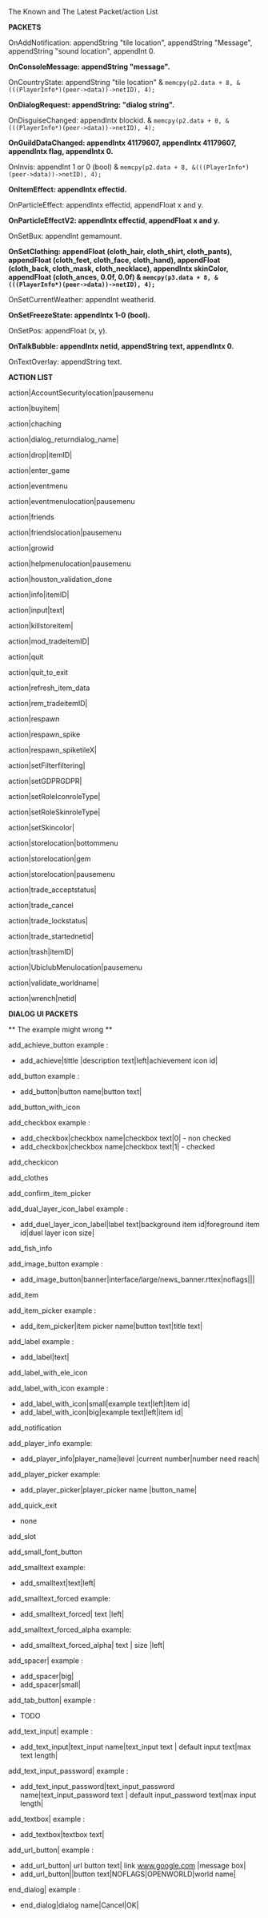 The Known and The Latest Packet/action List

**PACKETS**

OnAddNotification: appendString "tile location", appendString "Message", appendString "sound location", appendInt 0.

**OnConsoleMessage: appendString "message".**

OnCountryState: appendString "tile location" & `memcpy(p2.data + 8, &(((PlayerInfo*)(peer->data))->netID), 4);`

**OnDialogRequest: appendString: "dialog string".**

OnDisguiseChanged: appendIntx blockid. & `memcpy(p2.data + 8, &(((PlayerInfo*)(peer->data))->netID), 4);`

**OnGuildDataChanged: appendIntx 41179607, appendIntx 41179607, appendIntx flag, appendIntx 0.**

OnInvis: appendInt 1 or 0 (bool) & `memcpy(p2.data + 8, &(((PlayerInfo*)(peer->data))->netID), 4);`

**OnItemEffect: appendIntx effectid.**

OnParticleEffect: appendIntx effectid, appendFloat x and y.

**OnParticleEffectV2: appendIntx effectid, appendFloat x and y.**

OnSetBux: appendInt gemamount.

**OnSetClothing: appendFloat (cloth_hair, cloth_shirt, cloth_pants), appendFloat (cloth_feet, cloth_face, cloth_hand), appendFloat (cloth_back, cloth_mask, cloth_necklace), appendIntx skinColor, appendFloat (cloth_ances, 0.0f, 0.0f) & `memcpy(p3.data + 8, &(((PlayerInfo*)(peer->data))->netID), 4);`**

OnSetCurrentWeather: appendInt weatherid.

**OnSetFreezeState: appendIntx 1-0 (bool).**

OnSetPos: appendFloat (x, y).

**OnTalkBubble: appendIntx netid, appendString text, appendIntx 0.**

OnTextOverlay: appendString text.

**ACTION LIST**

action|AccountSecuritylocation|pausemenu

action|buyitem|

action|chaching

action|dialog_returndialog_name|

action|drop|itemID|

action|enter_game

action|eventmenu

action|eventmenulocation|pausemenu

action|friends

action|friendslocation|pausemenu

action|growid

action|helpmenulocation|pausemenu

action|houston_validation_done

action|info|itemID|

action|input|text|

action|killstoreitem|

action|mod_tradeitemID|

action|quit

action|quit_to_exit

action|refresh_item_data

action|rem_tradeitemID|

action|respawn

action|respawn_spike

action|respawn_spiketileX|

action|setFilterfiltering|

action|setGDPRGDPR|

action|setRoleIconroleType|

action|setRoleSkinroleType|

action|setSkincolor|

action|storelocation|bottommenu

action|storelocation|gem

action|storelocation|pausemenu

action|trade_acceptstatus|

action|trade_cancel

action|trade_lockstatus|

action|trade_startednetid|

action|trash|itemID|

action|UbiclubMenulocation|pausemenu

action|validate_worldname|

action|wrench|netid|


**DIALOG UI PACKETS**

** The example might wrong **

add_achieve_button
example :
 - add_achieve|tittle |description text|left|achievement icon id|

add_button
example : 
 - add_button|button name|button text|


add_button_with_icon
 
 
 
 
add_checkbox
example : 
 - add_checkbox|checkbox name|checkbox text|0| - non checked
 - add_checkbox|checkbox name|checkbox text|1| - checked

add_checkicon

add_clothes

add_confirm_item_picker

add_dual_layer_icon_label
example : 
 - add_duel_layer_icon_label|label text|background item id|foreground item id|duel layer icon size|


add_fish_info




add_image_button
example :
 - add_image_button|banner|interface/large/news_banner.rttex|noflags|||
 
 
add_item

add_item_picker
example : 
 - add_item_picker|item picker name|button text|title text|


add_label
example : 
 - add_label|text|
 
 
add_label_with_ele_icon

add_label_with_icon
example :
 - add_label_with_icon|small|example text|left|item id|
 - add_label_with_icon|big|example text|left|item id|
 
 
add_notification

add_player_info
example:
- add_player_info|player_name|level |current number|number need reach|


add_player_picker
example:
- add_player_picker|player_picker name |button_name|


add_quick_exit
 - none
 
add_slot




add_small_font_button



 
add_smalltext
example: 
 - add_smalltext|text|left|
 
 
add_smalltext_forced
example:
 - add_smalltext_forced| text |left|
 
 
add_smalltext_forced_alpha
example:
 - add_smalltext_forced_alpha| text | size |left|
 
 
add_spacer|
example :
 - add_spacer|big|
 - add_spacer|small|


add_tab_button|
example :
 - TODO
 
 
add_text_input|
example :
 - add_text_input|text_input name|text_input text | default input text|max text length|


add_text_input_password|
example :
 - add_text_input_password|text_input_password name|text_input_password text | default input_password text|max input length|
 
 
add_textbox|
example : 
 - add_textbox|textbox text|
 
  
add_url_button|
example : 
 - add_url_button| url button text| link www.google.com |message box| 
 - add_url_button||button text|NOFLAGS|OPENWORLD|world name|

end_dialog|
example : 
 - end_dialog|dialog name|Cancel|OK|
 
  
